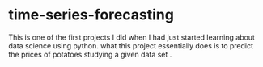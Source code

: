 # time-series-forecasting
This is one of the first projects I did when I had just started learning about data science using python. what this project essentially does is to predict the prices
of potatoes studying a given data set .
